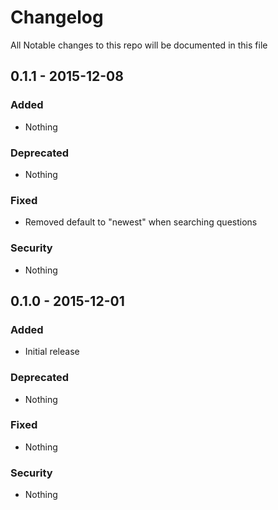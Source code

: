 # Changelog
All Notable changes to this repo will be documented in this file

## 0.1.1 - 2015-12-08

### Added
- Nothing

### Deprecated
- Nothing

### Fixed
- Removed default to "newest" when searching questions

### Security
- Nothing

## 0.1.0 - 2015-12-01

### Added
- Initial release

### Deprecated
- Nothing

### Fixed
- Nothing

### Security
- Nothing

